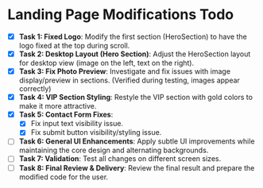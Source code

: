 # Landing Page Modifications Todo

- [X] **Task 1: Fixed Logo**: Modify the first section (HeroSection) to have the logo fixed at the top during scroll.
- [X] **Task 2: Desktop Layout (Hero Section)**: Adjust the HeroSection layout for desktop view (image on the left, text on the right).
- [X] **Task 3: Fix Photo Preview**: Investigate and fix issues with image display/preview in sections. (Verified during testing, images appear correctly)
- [X] **Task 4: VIP Section Styling**: Restyle the VIP section with gold colors to make it more attractive.
- [X] **Task 5: Contact Form Fixes**:
    - [X] Fix input text visibility issue.
    - [X] Fix submit button visibility/styling issue.
- [ ] **Task 6: General UI Enhancements**: Apply subtle UI improvements while maintaining the core design and alternating backgrounds.
- [ ] **Task 7: Validation**: Test all changes on different screen sizes.
- [ ] **Task 8: Final Review & Delivery**: Review the final result and prepare the modified code for the user.
